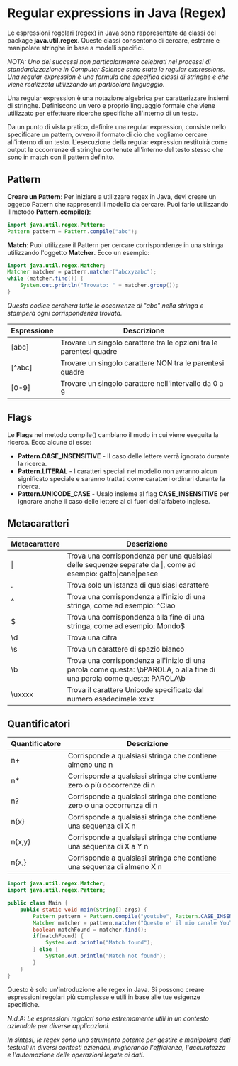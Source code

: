 # Regular expressions in Java (Regex)

Le espressioni regolari (regex) in Java sono rappresentate da classi del package **java.util.regex**. Queste classi consentono di cercare, estrarre e manipolare stringhe in base a modelli specifici.

_NOTA: Uno dei successi non particolarmente celebrati nei processi di standardizzazione in Computer Science sono state le regular expressions. 
Una regular expression è una formula che specifica classi di stringhe e che viene realizzata utilizzando un particolare linguaggio._

Una regular expression è una notazione algebrica per caratterizzare insiemi di stringhe. Definiscono un vero e proprio linguaggio formale che viene utilizzato 
per effettuare ricerche specifiche all'interno di un testo.

Da un punto di vista pratico, definire una regular expression, consiste nello specificare un pattern, ovvero il formato di ciò che vogliamo cercare all'interno di un testo. 
L'esecuzione della regular expression restituirà come output le occorrenze di stringhe contenute all'interno del testo stesso che sono in match con il pattern definito.

## Pattern
**Creare un Pattern**: Per iniziare a utilizzare regex in Java, devi creare un oggetto Pattern che rappresenti il modello da cercare. Puoi farlo utilizzando il metodo **Pattern.compile()**:
```Java
import java.util.regex.Pattern;
Pattern pattern = Pattern.compile("abc");
```
**Match**: Puoi utilizzare il Pattern per cercare corrispondenze in una stringa utilizzando l'oggetto **Matcher**. Ecco un esempio:
```Java
import java.util.regex.Matcher;
Matcher matcher = pattern.matcher("abcxyzabc");
while (matcher.find()) {
    System.out.println("Trovato: " + matcher.group());
}
```
_Questo codice cercherà tutte le occorrenze di "abc" nella stringa e stamperà ogni corrispondenza trovata._

| Espressione | Descrizione                                                         |
|-------------|---------------------------------------------------------------------|
| [abc]       | Trovare un singolo carattere tra le opzioni tra le parentesi quadre |
| [^abc]      | Trovare un singolo carattere NON tra le parentesi quadre            |
| [0-9]       | Trovare un singolo carattere nell'intervallo da 0 a 9               |

## Flags
Le **Flags** nel metodo compile() cambiano il modo in cui viene eseguita la ricerca. Ecco alcune di esse:

- **Pattern.CASE_INSENSITIVE** - Il caso delle lettere verrà ignorato durante la ricerca.
- **Pattern.LITERAL** - I caratteri speciali nel modello non avranno alcun significato speciale e saranno trattati come caratteri ordinari durante la ricerca.
- **Pattern.UNICODE_CASE** - Usalo insieme al flag **CASE_INSENSITIVE** per ignorare anche il caso delle lettere al di fuori dell'alfabeto inglese.

## Metacaratteri
| Metacarattere | Descrizione                                                                                                               |
|---------------|---------------------------------------------------------------------------------------------------------------------------|
| \|            | Trova una corrispondenza per una qualsiasi delle sequenze separate da \|, come ad esempio: gatto\|cane\|pesce             |
| .             | Trova solo un'istanza di qualsiasi carattere                                                                              |
| ^             | Trova una corrispondenza all'inizio di una stringa, come ad esempio: ^Ciao                                                |
| $             | Trova una corrispondenza alla fine di una stringa, come ad esempio: Mondo$                                                |
| \d            | Trova una cifra                                                                                                           |
| \s            | Trova un carattere di spazio bianco                                                                                       |
| \b            | Trova una corrispondenza all'inizio di una parola come questa: \bPAROLA, o alla fine di una parola come questa: PAROLA\b  |
| \uxxxx        | Trova il carattere Unicode specificato dal numero esadecimale xxxx                                                        |

## Quantificatori
| Quantificatore | Descrizione                                                             |
|----------------|-------------------------------------------------------------------------|
| n+             | Corrisponde a qualsiasi stringa che contiene almeno una n               |
| n*             | Corrisponde a qualsiasi stringa che contiene zero o più occorrenze di n |
| n?             | Corrisponde a qualsiasi stringa che contiene zero o una occorrenza di n |
| n{x}           | Corrisponde a qualsiasi stringa che contiene una sequenza di X n        |
| n{x,y}         | Corrisponde a qualsiasi stringa che contiene una sequenza di X a Y n    |
| n{x,}          | Corrisponde a qualsiasi stringa che contiene una sequenza di almeno X n |

```Java
import java.util.regex.Matcher;
import java.util.regex.Pattern;

public class Main {
    public static void main(String[] args) {
        Pattern pattern = Pattern.compile("youtube", Pattern.CASE_INSENSITIVE);
        Matcher matcher = pattern.matcher("Questo e' il mio canale YouTube!");
        boolean matchFound = matcher.find();
        if(matchFound) {
            System.out.println("Match found");
        } else {
            System.out.println("Match not found");
        }
    }
}
```
Questo è solo un'introduzione alle regex in Java. Si possono creare espressioni regolari più complesse e utili in base alle tue esigenze specifiche.

_N.d.A: Le espressioni regolari sono estremamente utili in un contesto aziendale per diverse applicazioni._

_In sintesi, le regex sono uno strumento potente per gestire e manipolare dati testuali in diversi contesti aziendali, migliorando l'efficienza, l'accuratezza e l'automazione delle operazioni legate ai dati._



